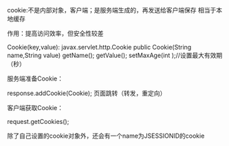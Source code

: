 cookie:不是内部对象，客户端；是服务端生成的，再发送给客户端保存
相当于本地缓存

作用：提高访问效率，但安全性较差

Cookie(key,value):
javax.servlet.http.Cookie
public Cookie(String name,String value)
getName();
getValue();
setMaxAge(int );//设置最大有效期（秒）

服务端准备Cookie：

response.addCookie(Cookie);
页面跳转（转发，重定向）

客户端获取Cookie：

request.getCookies();

除了自己设置的cookie对象外，还会有一个name为JSESSIONID的cookie


